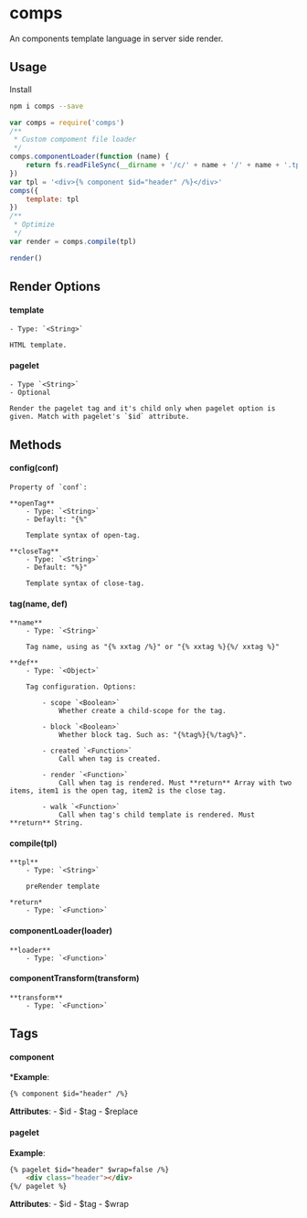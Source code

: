 # comps
An components template language in server side render.

## Usage

Install
```bash
npm i comps --save
```

```js
var comps = require('comps')
/**
 * Custom compoment file loader
 */
comps.componentLoader(function (name) {
    return fs.readFileSync(__dirname + '/c/' + name + '/' + name + '.tpl')
})
var tpl = '<div>{% component $id="header" /%}</div>'
comps({
    template: tpl
})
/** 
 * Optimize
 */
var render = comps.compile(tpl)

render()
```

## Render Options

#### template 
    - Type: `<String>`

    HTML template.

#### pagelet 
    - Type `<String>` 
    - Optional

    Render the pagelet tag and it's child only when pagelet option is given. Match with pagelet's `$id` attribute.

## Methods

#### config(conf)
    Property of `conf`:

    **openTag**
        - Type: `<String>`
        - Defaylt: "{%"

        Template syntax of open-tag.

    **closeTag** 
        - Type: `<String>` 
        - Default: "%}"

        Template syntax of close-tag.

#### tag(name, def)

    **name** 
        - Type: `<String>`

        Tag name, using as "{% xxtag /%}" or "{% xxtag %}{%/ xxtag %}"

    **def** 
        - Type: `<Object>`

        Tag configuration. Options:

            - scope `<Boolean>`  
                Whether create a child-scope for the tag.

            - block `<Boolean>`  
                Whether block tag. Such as: "{%tag%}{%/tag%}".

            - created `<Function>` 
                Call when tag is created.

            - render `<Function>` 
                Call when tag is rendered. Must **return** Array with two items, item1 is the open tag, item2 is the close tag. 

            - walk `<Function>` 
                Call when tag's child template is rendered. Must **return** String.

#### compile(tpl)

    **tpl** 
        - Type: `<String>`

        preRender template

    *return*
        - Type: `<Function>`

#### componentLoader(loader)

    **loader**
        - Type: `<Function>`

#### componentTransform(transform)

    **transform**
        - Type: `<Function>`

## Tags

#### component

***Example**:
```html
{% component $id="header" /%}
```

**Attributes**:
    - $id
    - $tag
    - $replace

#### pagelet

**Example**:
```html
{% pagelet $id="header" $wrap=false /%}
    <div class="header"></div>
{%/ pagelet %}
```

**Attributes**:
    - $id
    - $tag
    - $wrap